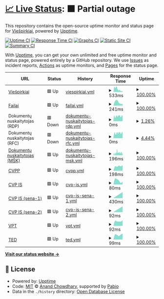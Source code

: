 # [📈 Live Status](https://viespirkiu-grupe.github.io/status): <!--live status--> **🟧 Partial outage**

This repository contains the open-source uptime monitor and status page for [Viešpirkiai](https://viespirkiai.top), powered by [Upptime](https://github.com/upptime/upptime).

[![Uptime CI](https://github.com/viespirkiu-grupe/status/workflows/Uptime%20CI/badge.svg)](https://github.com/viespirkiu-grupe/status/actions?query=workflow%3A%22Uptime+CI%22)
[![Response Time CI](https://github.com/viespirkiu-grupe/status/workflows/Response%20Time%20CI/badge.svg)](https://github.com/viespirkiu-grupe/status/actions?query=workflow%3A%22Response+Time+CI%22)
[![Graphs CI](https://github.com/viespirkiu-grupe/status/workflows/Graphs%20CI/badge.svg)](https://github.com/viespirkiu-grupe/status/actions?query=workflow%3A%22Graphs+CI%22)
[![Static Site CI](https://github.com/viespirkiu-grupe/status/workflows/Static%20Site%20CI/badge.svg)](https://github.com/viespirkiu-grupe/status/actions?query=workflow%3A%22Static+Site+CI%22)
[![Summary CI](https://github.com/viespirkiu-grupe/status/workflows/Summary%20CI/badge.svg)](https://github.com/viespirkiu-grupe/status/actions?query=workflow%3A%22Summary+CI%22)

With [Upptime](https://upptime.js.org), you can get your own unlimited and free uptime monitor and status page, powered entirely by a GitHub repository. We use [Issues](https://github.com/viespirkiu-grupe/status/issues) as incident reports, [Actions](https://github.com/viespirkiu-grupe/status/actions) as uptime monitors, and [Pages](https://viespirkiu-grupe.github.io/status) for the status page.

<!--start: status pages-->
<!-- This summary is generated by Upptime (https://github.com/upptime/upptime) -->
<!-- Do not edit this manually, your changes will be overwritten -->
<!-- prettier-ignore -->
| URL | Status | History | Response Time | Uptime |
| --- | ------ | ------- | ------------- | ------ |
| <img alt="" src="https://viespirkiai.top/icons/icon.png" height="13"> [Viešpirkiai](https://viespirkiai.top) | 🟩 Up | [viespirkiai.yml](https://github.com/Viespirkiu-grupe/status/commits/HEAD/history/viespirkiai.yml) | <details><summary><img alt="Response time graph" src="./graphs/viespirkiai/response-time-week.png" height="20"> 533ms</summary><br><a href="https://status.viespirkiai.top/history/viespirkiai"><img alt="Response time 533" src="https://img.shields.io/endpoint?url=https%3A%2F%2Fraw.githubusercontent.com%2FViespirkiu-grupe%2Fstatus%2FHEAD%2Fapi%2Fviespirkiai%2Fresponse-time.json"></a><br><a href="https://status.viespirkiai.top/history/viespirkiai"><img alt="24-hour response time 533" src="https://img.shields.io/endpoint?url=https%3A%2F%2Fraw.githubusercontent.com%2FViespirkiu-grupe%2Fstatus%2FHEAD%2Fapi%2Fviespirkiai%2Fresponse-time-day.json"></a><br><a href="https://status.viespirkiai.top/history/viespirkiai"><img alt="7-day response time 533" src="https://img.shields.io/endpoint?url=https%3A%2F%2Fraw.githubusercontent.com%2FViespirkiu-grupe%2Fstatus%2FHEAD%2Fapi%2Fviespirkiai%2Fresponse-time-week.json"></a><br><a href="https://status.viespirkiai.top/history/viespirkiai"><img alt="30-day response time 533" src="https://img.shields.io/endpoint?url=https%3A%2F%2Fraw.githubusercontent.com%2FViespirkiu-grupe%2Fstatus%2FHEAD%2Fapi%2Fviespirkiai%2Fresponse-time-month.json"></a><br><a href="https://status.viespirkiai.top/history/viespirkiai"><img alt="1-year response time 533" src="https://img.shields.io/endpoint?url=https%3A%2F%2Fraw.githubusercontent.com%2FViespirkiu-grupe%2Fstatus%2FHEAD%2Fapi%2Fviespirkiai%2Fresponse-time-year.json"></a></details> | <details><summary><a href="https://status.viespirkiai.top/history/viespirkiai">100.00%</a></summary><a href="https://status.viespirkiai.top/history/viespirkiai"><img alt="All-time uptime 100.00%" src="https://img.shields.io/endpoint?url=https%3A%2F%2Fraw.githubusercontent.com%2FViespirkiu-grupe%2Fstatus%2FHEAD%2Fapi%2Fviespirkiai%2Fuptime.json"></a><br><a href="https://status.viespirkiai.top/history/viespirkiai"><img alt="24-hour uptime 100.00%" src="https://img.shields.io/endpoint?url=https%3A%2F%2Fraw.githubusercontent.com%2FViespirkiu-grupe%2Fstatus%2FHEAD%2Fapi%2Fviespirkiai%2Fuptime-day.json"></a><br><a href="https://status.viespirkiai.top/history/viespirkiai"><img alt="7-day uptime 100.00%" src="https://img.shields.io/endpoint?url=https%3A%2F%2Fraw.githubusercontent.com%2FViespirkiu-grupe%2Fstatus%2FHEAD%2Fapi%2Fviespirkiai%2Fuptime-week.json"></a><br><a href="https://status.viespirkiai.top/history/viespirkiai"><img alt="30-day uptime 100.00%" src="https://img.shields.io/endpoint?url=https%3A%2F%2Fraw.githubusercontent.com%2FViespirkiu-grupe%2Fstatus%2FHEAD%2Fapi%2Fviespirkiai%2Fuptime-month.json"></a><br><a href="https://status.viespirkiai.top/history/viespirkiai"><img alt="1-year uptime 100.00%" src="https://img.shields.io/endpoint?url=https%3A%2F%2Fraw.githubusercontent.com%2FViespirkiu-grupe%2Fstatus%2FHEAD%2Fapi%2Fviespirkiai%2Fuptime-year.json"></a></details>
| <img alt="" src="https://viespirkiai.top/icons/icon.png" height="13"> [Failai](https://failai.viespirkiai.top) | 🟩 Up | [failai.yml](https://github.com/Viespirkiu-grupe/status/commits/HEAD/history/failai.yml) | <details><summary><img alt="Response time graph" src="./graphs/failai/response-time-week.png" height="20"> 241ms</summary><br><a href="https://status.viespirkiai.top/history/failai"><img alt="Response time 241" src="https://img.shields.io/endpoint?url=https%3A%2F%2Fraw.githubusercontent.com%2FViespirkiu-grupe%2Fstatus%2FHEAD%2Fapi%2Ffailai%2Fresponse-time.json"></a><br><a href="https://status.viespirkiai.top/history/failai"><img alt="24-hour response time 241" src="https://img.shields.io/endpoint?url=https%3A%2F%2Fraw.githubusercontent.com%2FViespirkiu-grupe%2Fstatus%2FHEAD%2Fapi%2Ffailai%2Fresponse-time-day.json"></a><br><a href="https://status.viespirkiai.top/history/failai"><img alt="7-day response time 241" src="https://img.shields.io/endpoint?url=https%3A%2F%2Fraw.githubusercontent.com%2FViespirkiu-grupe%2Fstatus%2FHEAD%2Fapi%2Ffailai%2Fresponse-time-week.json"></a><br><a href="https://status.viespirkiai.top/history/failai"><img alt="30-day response time 241" src="https://img.shields.io/endpoint?url=https%3A%2F%2Fraw.githubusercontent.com%2FViespirkiu-grupe%2Fstatus%2FHEAD%2Fapi%2Ffailai%2Fresponse-time-month.json"></a><br><a href="https://status.viespirkiai.top/history/failai"><img alt="1-year response time 241" src="https://img.shields.io/endpoint?url=https%3A%2F%2Fraw.githubusercontent.com%2FViespirkiu-grupe%2Fstatus%2FHEAD%2Fapi%2Ffailai%2Fresponse-time-year.json"></a></details> | <details><summary><a href="https://status.viespirkiai.top/history/failai">100.00%</a></summary><a href="https://status.viespirkiai.top/history/failai"><img alt="All-time uptime 100.00%" src="https://img.shields.io/endpoint?url=https%3A%2F%2Fraw.githubusercontent.com%2FViespirkiu-grupe%2Fstatus%2FHEAD%2Fapi%2Ffailai%2Fuptime.json"></a><br><a href="https://status.viespirkiai.top/history/failai"><img alt="24-hour uptime 100.00%" src="https://img.shields.io/endpoint?url=https%3A%2F%2Fraw.githubusercontent.com%2FViespirkiu-grupe%2Fstatus%2FHEAD%2Fapi%2Ffailai%2Fuptime-day.json"></a><br><a href="https://status.viespirkiai.top/history/failai"><img alt="7-day uptime 100.00%" src="https://img.shields.io/endpoint?url=https%3A%2F%2Fraw.githubusercontent.com%2FViespirkiu-grupe%2Fstatus%2FHEAD%2Fapi%2Ffailai%2Fuptime-week.json"></a><br><a href="https://status.viespirkiai.top/history/failai"><img alt="30-day uptime 100.00%" src="https://img.shields.io/endpoint?url=https%3A%2F%2Fraw.githubusercontent.com%2FViespirkiu-grupe%2Fstatus%2FHEAD%2Fapi%2Ffailai%2Fuptime-month.json"></a><br><a href="https://status.viespirkiai.top/history/failai"><img alt="1-year uptime 100.00%" src="https://img.shields.io/endpoint?url=https%3A%2F%2Fraw.githubusercontent.com%2FViespirkiu-grupe%2Fstatus%2FHEAD%2Fapi%2Ffailai%2Fuptime-year.json"></a></details>
| <img alt="" src="https://images.emojiterra.com/google/noto-emoji/unicode-16.0/color/1024px/1f4d1.png" height="13"> Dokumentų nuskaitytojas (RDP) | 🟥 Down | [dokumentu-nuskaitytojas-rdp.yml](https://github.com/Viespirkiu-grupe/status/commits/HEAD/history/dokumentu-nuskaitytojas-rdp.yml) | <details><summary><img alt="Response time graph" src="./graphs/dokumentu-nuskaitytojas-rdp/response-time-week.png" height="20"> 0ms</summary><br><a href="https://status.viespirkiai.top/history/dokumentu-nuskaitytojas-rdp"><img alt="Response time 0" src="https://img.shields.io/endpoint?url=https%3A%2F%2Fraw.githubusercontent.com%2FViespirkiu-grupe%2Fstatus%2FHEAD%2Fapi%2Fdokumentu-nuskaitytojas-rdp%2Fresponse-time.json"></a><br><a href="https://status.viespirkiai.top/history/dokumentu-nuskaitytojas-rdp"><img alt="24-hour response time 0" src="https://img.shields.io/endpoint?url=https%3A%2F%2Fraw.githubusercontent.com%2FViespirkiu-grupe%2Fstatus%2FHEAD%2Fapi%2Fdokumentu-nuskaitytojas-rdp%2Fresponse-time-day.json"></a><br><a href="https://status.viespirkiai.top/history/dokumentu-nuskaitytojas-rdp"><img alt="7-day response time 0" src="https://img.shields.io/endpoint?url=https%3A%2F%2Fraw.githubusercontent.com%2FViespirkiu-grupe%2Fstatus%2FHEAD%2Fapi%2Fdokumentu-nuskaitytojas-rdp%2Fresponse-time-week.json"></a><br><a href="https://status.viespirkiai.top/history/dokumentu-nuskaitytojas-rdp"><img alt="30-day response time 0" src="https://img.shields.io/endpoint?url=https%3A%2F%2Fraw.githubusercontent.com%2FViespirkiu-grupe%2Fstatus%2FHEAD%2Fapi%2Fdokumentu-nuskaitytojas-rdp%2Fresponse-time-month.json"></a><br><a href="https://status.viespirkiai.top/history/dokumentu-nuskaitytojas-rdp"><img alt="1-year response time 0" src="https://img.shields.io/endpoint?url=https%3A%2F%2Fraw.githubusercontent.com%2FViespirkiu-grupe%2Fstatus%2FHEAD%2Fapi%2Fdokumentu-nuskaitytojas-rdp%2Fresponse-time-year.json"></a></details> | <details><summary><a href="https://status.viespirkiai.top/history/dokumentu-nuskaitytojas-rdp">1.26%</a></summary><a href="https://status.viespirkiai.top/history/dokumentu-nuskaitytojas-rdp"><img alt="All-time uptime 1.26%" src="https://img.shields.io/endpoint?url=https%3A%2F%2Fraw.githubusercontent.com%2FViespirkiu-grupe%2Fstatus%2FHEAD%2Fapi%2Fdokumentu-nuskaitytojas-rdp%2Fuptime.json"></a><br><a href="https://status.viespirkiai.top/history/dokumentu-nuskaitytojas-rdp"><img alt="24-hour uptime 1.26%" src="https://img.shields.io/endpoint?url=https%3A%2F%2Fraw.githubusercontent.com%2FViespirkiu-grupe%2Fstatus%2FHEAD%2Fapi%2Fdokumentu-nuskaitytojas-rdp%2Fuptime-day.json"></a><br><a href="https://status.viespirkiai.top/history/dokumentu-nuskaitytojas-rdp"><img alt="7-day uptime 1.26%" src="https://img.shields.io/endpoint?url=https%3A%2F%2Fraw.githubusercontent.com%2FViespirkiu-grupe%2Fstatus%2FHEAD%2Fapi%2Fdokumentu-nuskaitytojas-rdp%2Fuptime-week.json"></a><br><a href="https://status.viespirkiai.top/history/dokumentu-nuskaitytojas-rdp"><img alt="30-day uptime 1.26%" src="https://img.shields.io/endpoint?url=https%3A%2F%2Fraw.githubusercontent.com%2FViespirkiu-grupe%2Fstatus%2FHEAD%2Fapi%2Fdokumentu-nuskaitytojas-rdp%2Fuptime-month.json"></a><br><a href="https://status.viespirkiai.top/history/dokumentu-nuskaitytojas-rdp"><img alt="1-year uptime 1.26%" src="https://img.shields.io/endpoint?url=https%3A%2F%2Fraw.githubusercontent.com%2FViespirkiu-grupe%2Fstatus%2FHEAD%2Fapi%2Fdokumentu-nuskaitytojas-rdp%2Fuptime-year.json"></a></details>
| <img alt="" src="https://images.emojiterra.com/google/noto-emoji/unicode-16.0/color/1024px/1f4d1.png" height="13"> Dokumentų nuskaitytojas (RFC) | 🟥 Down | [dokumentu-nuskaitytojas-rfc.yml](https://github.com/Viespirkiu-grupe/status/commits/HEAD/history/dokumentu-nuskaitytojas-rfc.yml) | <details><summary><img alt="Response time graph" src="./graphs/dokumentu-nuskaitytojas-rfc/response-time-week.png" height="20"> 0ms</summary><br><a href="https://status.viespirkiai.top/history/dokumentu-nuskaitytojas-rfc"><img alt="Response time 0" src="https://img.shields.io/endpoint?url=https%3A%2F%2Fraw.githubusercontent.com%2FViespirkiu-grupe%2Fstatus%2FHEAD%2Fapi%2Fdokumentu-nuskaitytojas-rfc%2Fresponse-time.json"></a><br><a href="https://status.viespirkiai.top/history/dokumentu-nuskaitytojas-rfc"><img alt="24-hour response time 0" src="https://img.shields.io/endpoint?url=https%3A%2F%2Fraw.githubusercontent.com%2FViespirkiu-grupe%2Fstatus%2FHEAD%2Fapi%2Fdokumentu-nuskaitytojas-rfc%2Fresponse-time-day.json"></a><br><a href="https://status.viespirkiai.top/history/dokumentu-nuskaitytojas-rfc"><img alt="7-day response time 0" src="https://img.shields.io/endpoint?url=https%3A%2F%2Fraw.githubusercontent.com%2FViespirkiu-grupe%2Fstatus%2FHEAD%2Fapi%2Fdokumentu-nuskaitytojas-rfc%2Fresponse-time-week.json"></a><br><a href="https://status.viespirkiai.top/history/dokumentu-nuskaitytojas-rfc"><img alt="30-day response time 0" src="https://img.shields.io/endpoint?url=https%3A%2F%2Fraw.githubusercontent.com%2FViespirkiu-grupe%2Fstatus%2FHEAD%2Fapi%2Fdokumentu-nuskaitytojas-rfc%2Fresponse-time-month.json"></a><br><a href="https://status.viespirkiai.top/history/dokumentu-nuskaitytojas-rfc"><img alt="1-year response time 0" src="https://img.shields.io/endpoint?url=https%3A%2F%2Fraw.githubusercontent.com%2FViespirkiu-grupe%2Fstatus%2FHEAD%2Fapi%2Fdokumentu-nuskaitytojas-rfc%2Fresponse-time-year.json"></a></details> | <details><summary><a href="https://status.viespirkiai.top/history/dokumentu-nuskaitytojas-rfc">4.44%</a></summary><a href="https://status.viespirkiai.top/history/dokumentu-nuskaitytojas-rfc"><img alt="All-time uptime 4.44%" src="https://img.shields.io/endpoint?url=https%3A%2F%2Fraw.githubusercontent.com%2FViespirkiu-grupe%2Fstatus%2FHEAD%2Fapi%2Fdokumentu-nuskaitytojas-rfc%2Fuptime.json"></a><br><a href="https://status.viespirkiai.top/history/dokumentu-nuskaitytojas-rfc"><img alt="24-hour uptime 4.44%" src="https://img.shields.io/endpoint?url=https%3A%2F%2Fraw.githubusercontent.com%2FViespirkiu-grupe%2Fstatus%2FHEAD%2Fapi%2Fdokumentu-nuskaitytojas-rfc%2Fuptime-day.json"></a><br><a href="https://status.viespirkiai.top/history/dokumentu-nuskaitytojas-rfc"><img alt="7-day uptime 4.44%" src="https://img.shields.io/endpoint?url=https%3A%2F%2Fraw.githubusercontent.com%2FViespirkiu-grupe%2Fstatus%2FHEAD%2Fapi%2Fdokumentu-nuskaitytojas-rfc%2Fuptime-week.json"></a><br><a href="https://status.viespirkiai.top/history/dokumentu-nuskaitytojas-rfc"><img alt="30-day uptime 4.44%" src="https://img.shields.io/endpoint?url=https%3A%2F%2Fraw.githubusercontent.com%2FViespirkiu-grupe%2Fstatus%2FHEAD%2Fapi%2Fdokumentu-nuskaitytojas-rfc%2Fuptime-month.json"></a><br><a href="https://status.viespirkiai.top/history/dokumentu-nuskaitytojas-rfc"><img alt="1-year uptime 4.44%" src="https://img.shields.io/endpoint?url=https%3A%2F%2Fraw.githubusercontent.com%2FViespirkiu-grupe%2Fstatus%2FHEAD%2Fapi%2Fdokumentu-nuskaitytojas-rfc%2Fuptime-year.json"></a></details>
| <img alt="" src="https://images.emojiterra.com/google/noto-emoji/unicode-16.0/color/1024px/1f4d1.png" height="13"> [Dokumentų nuskaitytojas (MŠK)](https://skaitytojas.poci.us/healthz) | 🟩 Up | [dokumentu-nuskaitytojas-msk.yml](https://github.com/Viespirkiu-grupe/status/commits/HEAD/history/dokumentu-nuskaitytojas-msk.yml) | <details><summary><img alt="Response time graph" src="./graphs/dokumentu-nuskaitytojas-msk/response-time-week.png" height="20"> 196ms</summary><br><a href="https://status.viespirkiai.top/history/dokumentu-nuskaitytojas-msk"><img alt="Response time 196" src="https://img.shields.io/endpoint?url=https%3A%2F%2Fraw.githubusercontent.com%2FViespirkiu-grupe%2Fstatus%2FHEAD%2Fapi%2Fdokumentu-nuskaitytojas-msk%2Fresponse-time.json"></a><br><a href="https://status.viespirkiai.top/history/dokumentu-nuskaitytojas-msk"><img alt="24-hour response time 196" src="https://img.shields.io/endpoint?url=https%3A%2F%2Fraw.githubusercontent.com%2FViespirkiu-grupe%2Fstatus%2FHEAD%2Fapi%2Fdokumentu-nuskaitytojas-msk%2Fresponse-time-day.json"></a><br><a href="https://status.viespirkiai.top/history/dokumentu-nuskaitytojas-msk"><img alt="7-day response time 196" src="https://img.shields.io/endpoint?url=https%3A%2F%2Fraw.githubusercontent.com%2FViespirkiu-grupe%2Fstatus%2FHEAD%2Fapi%2Fdokumentu-nuskaitytojas-msk%2Fresponse-time-week.json"></a><br><a href="https://status.viespirkiai.top/history/dokumentu-nuskaitytojas-msk"><img alt="30-day response time 196" src="https://img.shields.io/endpoint?url=https%3A%2F%2Fraw.githubusercontent.com%2FViespirkiu-grupe%2Fstatus%2FHEAD%2Fapi%2Fdokumentu-nuskaitytojas-msk%2Fresponse-time-month.json"></a><br><a href="https://status.viespirkiai.top/history/dokumentu-nuskaitytojas-msk"><img alt="1-year response time 196" src="https://img.shields.io/endpoint?url=https%3A%2F%2Fraw.githubusercontent.com%2FViespirkiu-grupe%2Fstatus%2FHEAD%2Fapi%2Fdokumentu-nuskaitytojas-msk%2Fresponse-time-year.json"></a></details> | <details><summary><a href="https://status.viespirkiai.top/history/dokumentu-nuskaitytojas-msk">100.00%</a></summary><a href="https://status.viespirkiai.top/history/dokumentu-nuskaitytojas-msk"><img alt="All-time uptime 100.00%" src="https://img.shields.io/endpoint?url=https%3A%2F%2Fraw.githubusercontent.com%2FViespirkiu-grupe%2Fstatus%2FHEAD%2Fapi%2Fdokumentu-nuskaitytojas-msk%2Fuptime.json"></a><br><a href="https://status.viespirkiai.top/history/dokumentu-nuskaitytojas-msk"><img alt="24-hour uptime 100.00%" src="https://img.shields.io/endpoint?url=https%3A%2F%2Fraw.githubusercontent.com%2FViespirkiu-grupe%2Fstatus%2FHEAD%2Fapi%2Fdokumentu-nuskaitytojas-msk%2Fuptime-day.json"></a><br><a href="https://status.viespirkiai.top/history/dokumentu-nuskaitytojas-msk"><img alt="7-day uptime 100.00%" src="https://img.shields.io/endpoint?url=https%3A%2F%2Fraw.githubusercontent.com%2FViespirkiu-grupe%2Fstatus%2FHEAD%2Fapi%2Fdokumentu-nuskaitytojas-msk%2Fuptime-week.json"></a><br><a href="https://status.viespirkiai.top/history/dokumentu-nuskaitytojas-msk"><img alt="30-day uptime 100.00%" src="https://img.shields.io/endpoint?url=https%3A%2F%2Fraw.githubusercontent.com%2FViespirkiu-grupe%2Fstatus%2FHEAD%2Fapi%2Fdokumentu-nuskaitytojas-msk%2Fuptime-month.json"></a><br><a href="https://status.viespirkiai.top/history/dokumentu-nuskaitytojas-msk"><img alt="1-year uptime 100.00%" src="https://img.shields.io/endpoint?url=https%3A%2F%2Fraw.githubusercontent.com%2FViespirkiu-grupe%2Fstatus%2FHEAD%2Fapi%2Fdokumentu-nuskaitytojas-msk%2Fuptime-year.json"></a></details>
| <img alt="" src="https://icons.duckduckgo.com/ip3/cvpp.eviesiejipirkimai.lt.ico" height="13"> [CVPP](https://cvpp.eviesiejipirkimai.lt) | 🟩 Up | [cvpp.yml](https://github.com/Viespirkiu-grupe/status/commits/HEAD/history/cvpp.yml) | <details><summary><img alt="Response time graph" src="./graphs/cvpp/response-time-week.png" height="20"> 198ms</summary><br><a href="https://status.viespirkiai.top/history/cvpp"><img alt="Response time 198" src="https://img.shields.io/endpoint?url=https%3A%2F%2Fraw.githubusercontent.com%2FViespirkiu-grupe%2Fstatus%2FHEAD%2Fapi%2Fcvpp%2Fresponse-time.json"></a><br><a href="https://status.viespirkiai.top/history/cvpp"><img alt="24-hour response time 198" src="https://img.shields.io/endpoint?url=https%3A%2F%2Fraw.githubusercontent.com%2FViespirkiu-grupe%2Fstatus%2FHEAD%2Fapi%2Fcvpp%2Fresponse-time-day.json"></a><br><a href="https://status.viespirkiai.top/history/cvpp"><img alt="7-day response time 198" src="https://img.shields.io/endpoint?url=https%3A%2F%2Fraw.githubusercontent.com%2FViespirkiu-grupe%2Fstatus%2FHEAD%2Fapi%2Fcvpp%2Fresponse-time-week.json"></a><br><a href="https://status.viespirkiai.top/history/cvpp"><img alt="30-day response time 198" src="https://img.shields.io/endpoint?url=https%3A%2F%2Fraw.githubusercontent.com%2FViespirkiu-grupe%2Fstatus%2FHEAD%2Fapi%2Fcvpp%2Fresponse-time-month.json"></a><br><a href="https://status.viespirkiai.top/history/cvpp"><img alt="1-year response time 198" src="https://img.shields.io/endpoint?url=https%3A%2F%2Fraw.githubusercontent.com%2FViespirkiu-grupe%2Fstatus%2FHEAD%2Fapi%2Fcvpp%2Fresponse-time-year.json"></a></details> | <details><summary><a href="https://status.viespirkiai.top/history/cvpp">100.00%</a></summary><a href="https://status.viespirkiai.top/history/cvpp"><img alt="All-time uptime 100.00%" src="https://img.shields.io/endpoint?url=https%3A%2F%2Fraw.githubusercontent.com%2FViespirkiu-grupe%2Fstatus%2FHEAD%2Fapi%2Fcvpp%2Fuptime.json"></a><br><a href="https://status.viespirkiai.top/history/cvpp"><img alt="24-hour uptime 100.00%" src="https://img.shields.io/endpoint?url=https%3A%2F%2Fraw.githubusercontent.com%2FViespirkiu-grupe%2Fstatus%2FHEAD%2Fapi%2Fcvpp%2Fuptime-day.json"></a><br><a href="https://status.viespirkiai.top/history/cvpp"><img alt="7-day uptime 100.00%" src="https://img.shields.io/endpoint?url=https%3A%2F%2Fraw.githubusercontent.com%2FViespirkiu-grupe%2Fstatus%2FHEAD%2Fapi%2Fcvpp%2Fuptime-week.json"></a><br><a href="https://status.viespirkiai.top/history/cvpp"><img alt="30-day uptime 100.00%" src="https://img.shields.io/endpoint?url=https%3A%2F%2Fraw.githubusercontent.com%2FViespirkiu-grupe%2Fstatus%2FHEAD%2Fapi%2Fcvpp%2Fuptime-month.json"></a><br><a href="https://status.viespirkiai.top/history/cvpp"><img alt="1-year uptime 100.00%" src="https://img.shields.io/endpoint?url=https%3A%2F%2Fraw.githubusercontent.com%2FViespirkiu-grupe%2Fstatus%2FHEAD%2Fapi%2Fcvpp%2Fuptime-year.json"></a></details>
| <img alt="" src="https://icons.duckduckgo.com/ip3/viesiejipirkimai.lt.ico" height="13"> [CVP IS](https://viesiejipirkimai.lt) | 🟩 Up | [cvp-is.yml](https://github.com/Viespirkiu-grupe/status/commits/HEAD/history/cvp-is.yml) | <details><summary><img alt="Response time graph" src="./graphs/cvp-is/response-time-week.png" height="20"> 80ms</summary><br><a href="https://status.viespirkiai.top/history/cvp-is"><img alt="Response time 80" src="https://img.shields.io/endpoint?url=https%3A%2F%2Fraw.githubusercontent.com%2FViespirkiu-grupe%2Fstatus%2FHEAD%2Fapi%2Fcvp-is%2Fresponse-time.json"></a><br><a href="https://status.viespirkiai.top/history/cvp-is"><img alt="24-hour response time 80" src="https://img.shields.io/endpoint?url=https%3A%2F%2Fraw.githubusercontent.com%2FViespirkiu-grupe%2Fstatus%2FHEAD%2Fapi%2Fcvp-is%2Fresponse-time-day.json"></a><br><a href="https://status.viespirkiai.top/history/cvp-is"><img alt="7-day response time 80" src="https://img.shields.io/endpoint?url=https%3A%2F%2Fraw.githubusercontent.com%2FViespirkiu-grupe%2Fstatus%2FHEAD%2Fapi%2Fcvp-is%2Fresponse-time-week.json"></a><br><a href="https://status.viespirkiai.top/history/cvp-is"><img alt="30-day response time 80" src="https://img.shields.io/endpoint?url=https%3A%2F%2Fraw.githubusercontent.com%2FViespirkiu-grupe%2Fstatus%2FHEAD%2Fapi%2Fcvp-is%2Fresponse-time-month.json"></a><br><a href="https://status.viespirkiai.top/history/cvp-is"><img alt="1-year response time 80" src="https://img.shields.io/endpoint?url=https%3A%2F%2Fraw.githubusercontent.com%2FViespirkiu-grupe%2Fstatus%2FHEAD%2Fapi%2Fcvp-is%2Fresponse-time-year.json"></a></details> | <details><summary><a href="https://status.viespirkiai.top/history/cvp-is">100.00%</a></summary><a href="https://status.viespirkiai.top/history/cvp-is"><img alt="All-time uptime 100.00%" src="https://img.shields.io/endpoint?url=https%3A%2F%2Fraw.githubusercontent.com%2FViespirkiu-grupe%2Fstatus%2FHEAD%2Fapi%2Fcvp-is%2Fuptime.json"></a><br><a href="https://status.viespirkiai.top/history/cvp-is"><img alt="24-hour uptime 100.00%" src="https://img.shields.io/endpoint?url=https%3A%2F%2Fraw.githubusercontent.com%2FViespirkiu-grupe%2Fstatus%2FHEAD%2Fapi%2Fcvp-is%2Fuptime-day.json"></a><br><a href="https://status.viespirkiai.top/history/cvp-is"><img alt="7-day uptime 100.00%" src="https://img.shields.io/endpoint?url=https%3A%2F%2Fraw.githubusercontent.com%2FViespirkiu-grupe%2Fstatus%2FHEAD%2Fapi%2Fcvp-is%2Fuptime-week.json"></a><br><a href="https://status.viespirkiai.top/history/cvp-is"><img alt="30-day uptime 100.00%" src="https://img.shields.io/endpoint?url=https%3A%2F%2Fraw.githubusercontent.com%2FViespirkiu-grupe%2Fstatus%2FHEAD%2Fapi%2Fcvp-is%2Fuptime-month.json"></a><br><a href="https://status.viespirkiai.top/history/cvp-is"><img alt="1-year uptime 100.00%" src="https://img.shields.io/endpoint?url=https%3A%2F%2Fraw.githubusercontent.com%2FViespirkiu-grupe%2Fstatus%2FHEAD%2Fapi%2Fcvp-is%2Fuptime-year.json"></a></details>
| <img alt="" src="https://eviesiejipirkimai.lt/templates/vpt/cvpp_files/favicon0.png" height="13"> [CVP IS (sena-1)](https://eviesiejipirkimai.lt) | 🟩 Up | [cvp-is-sena-1.yml](https://github.com/Viespirkiu-grupe/status/commits/HEAD/history/cvp-is-sena-1.yml) | <details><summary><img alt="Response time graph" src="./graphs/cvp-is-sena-1/response-time-week.png" height="20"> 430ms</summary><br><a href="https://status.viespirkiai.top/history/cvp-is-sena-1"><img alt="Response time 430" src="https://img.shields.io/endpoint?url=https%3A%2F%2Fraw.githubusercontent.com%2FViespirkiu-grupe%2Fstatus%2FHEAD%2Fapi%2Fcvp-is-sena-1%2Fresponse-time.json"></a><br><a href="https://status.viespirkiai.top/history/cvp-is-sena-1"><img alt="24-hour response time 430" src="https://img.shields.io/endpoint?url=https%3A%2F%2Fraw.githubusercontent.com%2FViespirkiu-grupe%2Fstatus%2FHEAD%2Fapi%2Fcvp-is-sena-1%2Fresponse-time-day.json"></a><br><a href="https://status.viespirkiai.top/history/cvp-is-sena-1"><img alt="7-day response time 430" src="https://img.shields.io/endpoint?url=https%3A%2F%2Fraw.githubusercontent.com%2FViespirkiu-grupe%2Fstatus%2FHEAD%2Fapi%2Fcvp-is-sena-1%2Fresponse-time-week.json"></a><br><a href="https://status.viespirkiai.top/history/cvp-is-sena-1"><img alt="30-day response time 430" src="https://img.shields.io/endpoint?url=https%3A%2F%2Fraw.githubusercontent.com%2FViespirkiu-grupe%2Fstatus%2FHEAD%2Fapi%2Fcvp-is-sena-1%2Fresponse-time-month.json"></a><br><a href="https://status.viespirkiai.top/history/cvp-is-sena-1"><img alt="1-year response time 430" src="https://img.shields.io/endpoint?url=https%3A%2F%2Fraw.githubusercontent.com%2FViespirkiu-grupe%2Fstatus%2FHEAD%2Fapi%2Fcvp-is-sena-1%2Fresponse-time-year.json"></a></details> | <details><summary><a href="https://status.viespirkiai.top/history/cvp-is-sena-1">100.00%</a></summary><a href="https://status.viespirkiai.top/history/cvp-is-sena-1"><img alt="All-time uptime 100.00%" src="https://img.shields.io/endpoint?url=https%3A%2F%2Fraw.githubusercontent.com%2FViespirkiu-grupe%2Fstatus%2FHEAD%2Fapi%2Fcvp-is-sena-1%2Fuptime.json"></a><br><a href="https://status.viespirkiai.top/history/cvp-is-sena-1"><img alt="24-hour uptime 100.00%" src="https://img.shields.io/endpoint?url=https%3A%2F%2Fraw.githubusercontent.com%2FViespirkiu-grupe%2Fstatus%2FHEAD%2Fapi%2Fcvp-is-sena-1%2Fuptime-day.json"></a><br><a href="https://status.viespirkiai.top/history/cvp-is-sena-1"><img alt="7-day uptime 100.00%" src="https://img.shields.io/endpoint?url=https%3A%2F%2Fraw.githubusercontent.com%2FViespirkiu-grupe%2Fstatus%2FHEAD%2Fapi%2Fcvp-is-sena-1%2Fuptime-week.json"></a><br><a href="https://status.viespirkiai.top/history/cvp-is-sena-1"><img alt="30-day uptime 100.00%" src="https://img.shields.io/endpoint?url=https%3A%2F%2Fraw.githubusercontent.com%2FViespirkiu-grupe%2Fstatus%2FHEAD%2Fapi%2Fcvp-is-sena-1%2Fuptime-month.json"></a><br><a href="https://status.viespirkiai.top/history/cvp-is-sena-1"><img alt="1-year uptime 100.00%" src="https://img.shields.io/endpoint?url=https%3A%2F%2Fraw.githubusercontent.com%2FViespirkiu-grupe%2Fstatus%2FHEAD%2Fapi%2Fcvp-is-sena-1%2Fuptime-year.json"></a></details>
| <img alt="" src="https://icons.duckduckgo.com/ip3/pirkimai.eviesiejipirkimai.lt.ico" height="13"> [CVP IS (sena-2)](https://pirkimai.eviesiejipirkimai.lt) | 🟩 Up | [cvp-is-sena-2.yml](https://github.com/Viespirkiu-grupe/status/commits/HEAD/history/cvp-is-sena-2.yml) | <details><summary><img alt="Response time graph" src="./graphs/cvp-is-sena-2/response-time-week.png" height="20"> 92ms</summary><br><a href="https://status.viespirkiai.top/history/cvp-is-sena-2"><img alt="Response time 92" src="https://img.shields.io/endpoint?url=https%3A%2F%2Fraw.githubusercontent.com%2FViespirkiu-grupe%2Fstatus%2FHEAD%2Fapi%2Fcvp-is-sena-2%2Fresponse-time.json"></a><br><a href="https://status.viespirkiai.top/history/cvp-is-sena-2"><img alt="24-hour response time 92" src="https://img.shields.io/endpoint?url=https%3A%2F%2Fraw.githubusercontent.com%2FViespirkiu-grupe%2Fstatus%2FHEAD%2Fapi%2Fcvp-is-sena-2%2Fresponse-time-day.json"></a><br><a href="https://status.viespirkiai.top/history/cvp-is-sena-2"><img alt="7-day response time 92" src="https://img.shields.io/endpoint?url=https%3A%2F%2Fraw.githubusercontent.com%2FViespirkiu-grupe%2Fstatus%2FHEAD%2Fapi%2Fcvp-is-sena-2%2Fresponse-time-week.json"></a><br><a href="https://status.viespirkiai.top/history/cvp-is-sena-2"><img alt="30-day response time 92" src="https://img.shields.io/endpoint?url=https%3A%2F%2Fraw.githubusercontent.com%2FViespirkiu-grupe%2Fstatus%2FHEAD%2Fapi%2Fcvp-is-sena-2%2Fresponse-time-month.json"></a><br><a href="https://status.viespirkiai.top/history/cvp-is-sena-2"><img alt="1-year response time 92" src="https://img.shields.io/endpoint?url=https%3A%2F%2Fraw.githubusercontent.com%2FViespirkiu-grupe%2Fstatus%2FHEAD%2Fapi%2Fcvp-is-sena-2%2Fresponse-time-year.json"></a></details> | <details><summary><a href="https://status.viespirkiai.top/history/cvp-is-sena-2">100.00%</a></summary><a href="https://status.viespirkiai.top/history/cvp-is-sena-2"><img alt="All-time uptime 100.00%" src="https://img.shields.io/endpoint?url=https%3A%2F%2Fraw.githubusercontent.com%2FViespirkiu-grupe%2Fstatus%2FHEAD%2Fapi%2Fcvp-is-sena-2%2Fuptime.json"></a><br><a href="https://status.viespirkiai.top/history/cvp-is-sena-2"><img alt="24-hour uptime 100.00%" src="https://img.shields.io/endpoint?url=https%3A%2F%2Fraw.githubusercontent.com%2FViespirkiu-grupe%2Fstatus%2FHEAD%2Fapi%2Fcvp-is-sena-2%2Fuptime-day.json"></a><br><a href="https://status.viespirkiai.top/history/cvp-is-sena-2"><img alt="7-day uptime 100.00%" src="https://img.shields.io/endpoint?url=https%3A%2F%2Fraw.githubusercontent.com%2FViespirkiu-grupe%2Fstatus%2FHEAD%2Fapi%2Fcvp-is-sena-2%2Fuptime-week.json"></a><br><a href="https://status.viespirkiai.top/history/cvp-is-sena-2"><img alt="30-day uptime 100.00%" src="https://img.shields.io/endpoint?url=https%3A%2F%2Fraw.githubusercontent.com%2FViespirkiu-grupe%2Fstatus%2FHEAD%2Fapi%2Fcvp-is-sena-2%2Fuptime-month.json"></a><br><a href="https://status.viespirkiai.top/history/cvp-is-sena-2"><img alt="1-year uptime 100.00%" src="https://img.shields.io/endpoint?url=https%3A%2F%2Fraw.githubusercontent.com%2FViespirkiu-grupe%2Fstatus%2FHEAD%2Fapi%2Fcvp-is-sena-2%2Fuptime-year.json"></a></details>
| <img alt="" src="https://vpt.lrv.lt/static/favicon/apple-touch-icon.1cbee2523114.png" height="13"> [VPT](https://vpt.lrv.lt) | 🟩 Up | [vpt.yml](https://github.com/Viespirkiu-grupe/status/commits/HEAD/history/vpt.yml) | <details><summary><img alt="Response time graph" src="./graphs/vpt/response-time-week.png" height="20"> 92ms</summary><br><a href="https://status.viespirkiai.top/history/vpt"><img alt="Response time 92" src="https://img.shields.io/endpoint?url=https%3A%2F%2Fraw.githubusercontent.com%2FViespirkiu-grupe%2Fstatus%2FHEAD%2Fapi%2Fvpt%2Fresponse-time.json"></a><br><a href="https://status.viespirkiai.top/history/vpt"><img alt="24-hour response time 92" src="https://img.shields.io/endpoint?url=https%3A%2F%2Fraw.githubusercontent.com%2FViespirkiu-grupe%2Fstatus%2FHEAD%2Fapi%2Fvpt%2Fresponse-time-day.json"></a><br><a href="https://status.viespirkiai.top/history/vpt"><img alt="7-day response time 92" src="https://img.shields.io/endpoint?url=https%3A%2F%2Fraw.githubusercontent.com%2FViespirkiu-grupe%2Fstatus%2FHEAD%2Fapi%2Fvpt%2Fresponse-time-week.json"></a><br><a href="https://status.viespirkiai.top/history/vpt"><img alt="30-day response time 92" src="https://img.shields.io/endpoint?url=https%3A%2F%2Fraw.githubusercontent.com%2FViespirkiu-grupe%2Fstatus%2FHEAD%2Fapi%2Fvpt%2Fresponse-time-month.json"></a><br><a href="https://status.viespirkiai.top/history/vpt"><img alt="1-year response time 92" src="https://img.shields.io/endpoint?url=https%3A%2F%2Fraw.githubusercontent.com%2FViespirkiu-grupe%2Fstatus%2FHEAD%2Fapi%2Fvpt%2Fresponse-time-year.json"></a></details> | <details><summary><a href="https://status.viespirkiai.top/history/vpt">100.00%</a></summary><a href="https://status.viespirkiai.top/history/vpt"><img alt="All-time uptime 100.00%" src="https://img.shields.io/endpoint?url=https%3A%2F%2Fraw.githubusercontent.com%2FViespirkiu-grupe%2Fstatus%2FHEAD%2Fapi%2Fvpt%2Fuptime.json"></a><br><a href="https://status.viespirkiai.top/history/vpt"><img alt="24-hour uptime 100.00%" src="https://img.shields.io/endpoint?url=https%3A%2F%2Fraw.githubusercontent.com%2FViespirkiu-grupe%2Fstatus%2FHEAD%2Fapi%2Fvpt%2Fuptime-day.json"></a><br><a href="https://status.viespirkiai.top/history/vpt"><img alt="7-day uptime 100.00%" src="https://img.shields.io/endpoint?url=https%3A%2F%2Fraw.githubusercontent.com%2FViespirkiu-grupe%2Fstatus%2FHEAD%2Fapi%2Fvpt%2Fuptime-week.json"></a><br><a href="https://status.viespirkiai.top/history/vpt"><img alt="30-day uptime 100.00%" src="https://img.shields.io/endpoint?url=https%3A%2F%2Fraw.githubusercontent.com%2FViespirkiu-grupe%2Fstatus%2FHEAD%2Fapi%2Fvpt%2Fuptime-month.json"></a><br><a href="https://status.viespirkiai.top/history/vpt"><img alt="1-year uptime 100.00%" src="https://img.shields.io/endpoint?url=https%3A%2F%2Fraw.githubusercontent.com%2FViespirkiu-grupe%2Fstatus%2FHEAD%2Fapi%2Fvpt%2Fuptime-year.json"></a></details>
| <img alt="" src="https://icons.duckduckgo.com/ip3/ted.europa.eu.ico" height="13"> [TED](https://ted.europa.eu) | 🟩 Up | [ted.yml](https://github.com/Viespirkiu-grupe/status/commits/HEAD/history/ted.yml) | <details><summary><img alt="Response time graph" src="./graphs/ted/response-time-week.png" height="20"> 99ms</summary><br><a href="https://status.viespirkiai.top/history/ted"><img alt="Response time 99" src="https://img.shields.io/endpoint?url=https%3A%2F%2Fraw.githubusercontent.com%2FViespirkiu-grupe%2Fstatus%2FHEAD%2Fapi%2Fted%2Fresponse-time.json"></a><br><a href="https://status.viespirkiai.top/history/ted"><img alt="24-hour response time 99" src="https://img.shields.io/endpoint?url=https%3A%2F%2Fraw.githubusercontent.com%2FViespirkiu-grupe%2Fstatus%2FHEAD%2Fapi%2Fted%2Fresponse-time-day.json"></a><br><a href="https://status.viespirkiai.top/history/ted"><img alt="7-day response time 99" src="https://img.shields.io/endpoint?url=https%3A%2F%2Fraw.githubusercontent.com%2FViespirkiu-grupe%2Fstatus%2FHEAD%2Fapi%2Fted%2Fresponse-time-week.json"></a><br><a href="https://status.viespirkiai.top/history/ted"><img alt="30-day response time 99" src="https://img.shields.io/endpoint?url=https%3A%2F%2Fraw.githubusercontent.com%2FViespirkiu-grupe%2Fstatus%2FHEAD%2Fapi%2Fted%2Fresponse-time-month.json"></a><br><a href="https://status.viespirkiai.top/history/ted"><img alt="1-year response time 99" src="https://img.shields.io/endpoint?url=https%3A%2F%2Fraw.githubusercontent.com%2FViespirkiu-grupe%2Fstatus%2FHEAD%2Fapi%2Fted%2Fresponse-time-year.json"></a></details> | <details><summary><a href="https://status.viespirkiai.top/history/ted">100.00%</a></summary><a href="https://status.viespirkiai.top/history/ted"><img alt="All-time uptime 100.00%" src="https://img.shields.io/endpoint?url=https%3A%2F%2Fraw.githubusercontent.com%2FViespirkiu-grupe%2Fstatus%2FHEAD%2Fapi%2Fted%2Fuptime.json"></a><br><a href="https://status.viespirkiai.top/history/ted"><img alt="24-hour uptime 100.00%" src="https://img.shields.io/endpoint?url=https%3A%2F%2Fraw.githubusercontent.com%2FViespirkiu-grupe%2Fstatus%2FHEAD%2Fapi%2Fted%2Fuptime-day.json"></a><br><a href="https://status.viespirkiai.top/history/ted"><img alt="7-day uptime 100.00%" src="https://img.shields.io/endpoint?url=https%3A%2F%2Fraw.githubusercontent.com%2FViespirkiu-grupe%2Fstatus%2FHEAD%2Fapi%2Fted%2Fuptime-week.json"></a><br><a href="https://status.viespirkiai.top/history/ted"><img alt="30-day uptime 100.00%" src="https://img.shields.io/endpoint?url=https%3A%2F%2Fraw.githubusercontent.com%2FViespirkiu-grupe%2Fstatus%2FHEAD%2Fapi%2Fted%2Fuptime-month.json"></a><br><a href="https://status.viespirkiai.top/history/ted"><img alt="1-year uptime 100.00%" src="https://img.shields.io/endpoint?url=https%3A%2F%2Fraw.githubusercontent.com%2FViespirkiu-grupe%2Fstatus%2FHEAD%2Fapi%2Fted%2Fuptime-year.json"></a></details>

<!--end: status pages-->

[**Visit our status website →**](https://viespirkiu-grupe.github.io/status)

## 📄 License

- Powered by: [Upptime](https://github.com/upptime/upptime)
- Code: [MIT](./LICENSE) © [Anand Chowdhary](https://anandchowdhary.com), supported by [Pabio](https://pabio.com)
- Data in the `./history` directory: [Open Database License](https://opendatacommons.org/licenses/odbl/1-0/)
